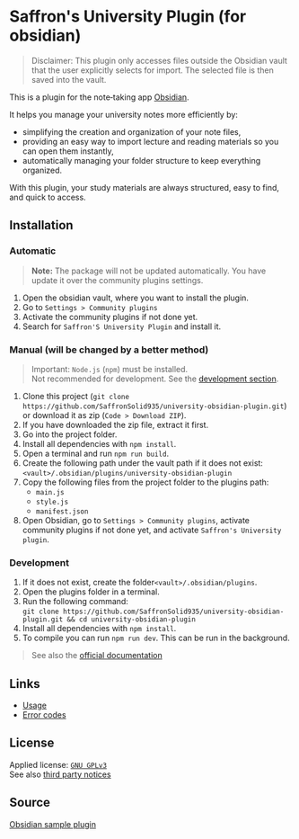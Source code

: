 # Saffron's University Plugin (for obsidian)

> Disclaimer: This plugin only accesses files outside the Obsidian vault that the user explicitly selects for import. The selected file is then saved into the vault.

This is a plugin for the note‑taking app [Obsidian](https://obsidian.md/).

It helps you manage your university notes more efficiently by:

- simplifying the creation and organization of your note files,
- providing an easy way to import lecture and reading materials so you can open them instantly,
- automatically managing your folder structure to keep everything organized.

With this plugin, your study materials are always structured, easy to find, and quick to access.


## Installation

### Automatic

> **Note:** The package will not be updated automatically. You have update it over the community plugins settings.

1. Open the obsidian vault, where you want to install the plugin.
2. Go to `Settings > Community plugins`
3. Activate the community plugins if not done yet.
4. Search for `Saffron'S University Plugin` and install it.

### Manual (will be changed by a better method)

> Important: `Node.js` (`npm`) must be installed. <br>
> Not recommended for development. See the [development section](#development).

1. Clone this project (`git clone https://github.com/SaffronSolid935/university-obsidian-plugin.git`) or download it as zip (`Code > Download ZIP`).
2. If you have downloaded the zip file, extract it first.
3. Go into the project folder.
4. Install all dependencies with `npm install`.
5. Open a terminal and run `npm run build`.
6. Create the following path under the vault path if it does not exist:<br>
   `<vault>/.obsidian/plugins/university-obsidian-plugin`
7. Copy the following files from the project folder to the plugins path:
    - `main.js`
    - `style.js`
    - `manifest.json`
8. Open Obsidian, go to `Settings > Community plugins`, activate community plugins if not done yet, and activate `Saffron's University plugin`.

### Development

1. If it does not exist, create the folder`<vault>/.obsidian/plugins`.
2. Open the plugins folder in a terminal.
3. Run the following command:<br>
   `git clone https://github.com/SaffronSolid935/university-obsidian-plugin.git && cd university-obsidian-plugin`
4. Install all dependencies with `npm install`.
5. To compile you can run `npm run dev`. This can be run in the background.

> See also the [official documentation](https://docs.obsidian.md/Plugins/Getting+started/Build+a+plugin)

## Links

-   [Usage](./USAGE.md)
-   [Error codes](./errorcodes.md)

## License

Applied license: [`GNU GPLv3`](./LICENSE)<br>
See also [third party notices](./THIRD_PARTY_NOTICES)

## Source

[Obsidian sample plugin](https://github.com/obsidianmd/obsidian-sample-plugin.git)
